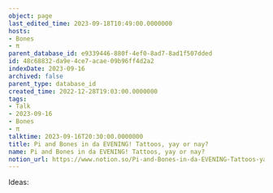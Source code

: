 ```yaml
---
object: page
last_edited_time: 2023-09-18T10:49:00.0000000
hosts:
- Bones
- π
parent_database_id: e9339446-880f-4ef0-8ad7-8ad1f507dded
id: 48c68832-da9e-4ce7-acae-09b96ff4d2a2
indexDate: 2023-09-16
archived: false
parent_type: database_id
created_time: 2022-12-28T19:03:00.0000000
tags:
- Talk
- 2023-09-16
- Bones
- π
talktime: 2023-09-16T20:30:00.0000000
title: Pi and Bones in da EVENING! Tattoos, yay or nay?
name: Pi and Bones in da EVENING! Tattoos, yay or nay?
notion_url: https://www.notion.so/Pi-and-Bones-in-da-EVENING-Tattoos-yay-or-nay-48c68832da9e4ce7acae09b96ff4d2a2
---
```


Ideas:
























